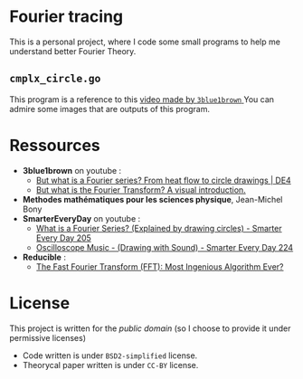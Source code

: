 # Fourier tracing

This is a personal project, where I code some small programs to help me understand better Fourier Theory.

## `cmplx_circle.go`
This program is a reference to this [ video made by `3blue1brown` ](https://www.youtube.com/watch?v=r6sGWTCMz2k)
You can admire some images that are outputs of this program.

# Ressources
- **3blue1brown** on youtube :
	- [But what is a Fourier series? From heat flow to circle drawings | DE4](https://www.youtube.com/watch?v=r6sGWTCMz2k)
	- [But what is the Fourier Transform? A visual introduction.](https://www.youtube.com/watch?v=spUNpyF58BY)
- **Methodes mathématiques pour les sciences physique**, Jean-Michel Bony
- **SmarterEveryDay** on youtube :
	- [What is a Fourier Series? (Explained by drawing circles) - Smarter Every Day 205](https://www.youtube.com/watch?v=ds0cmAV-Yek)
	- [Oscilloscope Music - (Drawing with Sound) - Smarter Every Day 224](https://www.youtube.com/watch?v=4gibcRfp4zA)
- **Reducible** :
	- [The Fast Fourier Transform (FFT): Most Ingenious Algorithm Ever?](https://www.youtube.com/watch?v=h7apO7q16V0)
# License
This project is written for the *public domain* (so I choose to provide it under permissive licenses)
- Code written is under `BSD2-simplified` license. 
- Theorycal paper written is under `CC-BY` license. 

